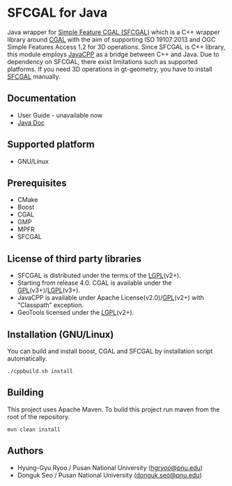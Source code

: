 # SFCGAL for Java

Java wrapper for [Simple Feature CGAL (SFCGAL)](http://sfcgal.org) which is a C++ wrapper library around [CGAL](http://www.cgal.org) with the aim of supporting ISO 19107:2013 and OGC Simple Features Access 1.2 for 3D operations. Since SFCGAL is C++ library, this module employs [JavaCPP](https://github.com/bytedeco/javacpp) as a bridge between C++ and Java. Due to dependency on SFCGAL, there exist limitations such as supported platforms. If you need 3D operations in gt-geometry, you have to install [SFCGAL](http://sfcgal.org) manually.

## Documentation
  * User Guide - unavailable now
  * [Java Doc](https://hgryoo.github.io/SFCGAL4J/apidocs/)

## Supported platform
  * GNU/Linux

## Prerequisites
 * CMake
 * Boost
 * CGAL
 * GMP
 * MPFR
 * SFCGAL
 
## License of third party libraries
 * SFCGAL is distributed under the terms of the [LGPL](http://www.gnu.org/licenses/old-licenses/lgpl-2.0.html)(v2+).  
 * Starting from release 4.0. CGAL is available under the [GPL](http://www.gnu.org/copyleft/gpl.html)(v3+)/[LGPL](http://www.gnu.org/copyleft/lesser.html)(v3+).  
 * JavaCPP is available under Apache License(v2.0)/[GPL](http://www.gnu.org/copyleft/gpl.html)(v2+) with "Classpath" exception. 
 * GeoTools licensed under the [LGPL](http://www.gnu.org/licenses/old-licenses/lgpl-2.0.html)(v2+).

## Installation (GNU/Linux)
You can build and install boost, CGAL and SFCGAL by installation script automatically.
```
./cppbuild.sh install
```

## Building
This project uses Apache Maven. To build this project run maven from the root of the repository.  
```
mvn clean install
```

## Authors
 * Hyung-Gyu Ryoo / Pusan National University (hgryoo@pnu.edu)  
 * Donguk Seo / Pusan National University (donguk.seo@pnu.edu)


